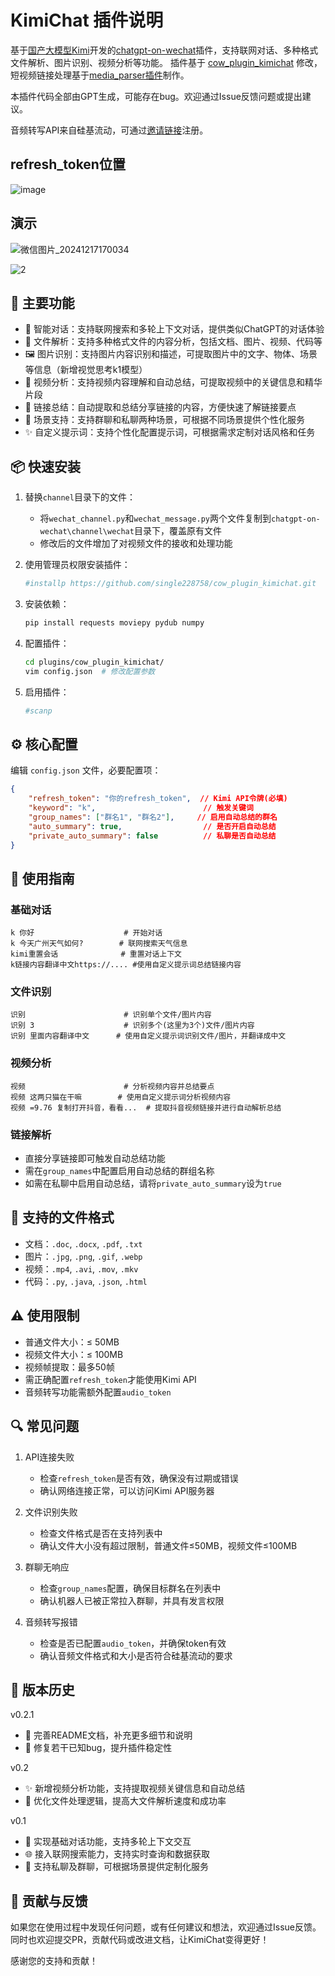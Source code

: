 # KimiChat 插件说明

基于[国产大模型Kimi](https://kimi.moonshot.cn/)开发的[chatgpt-on-wechat](https://github.com/zhayujie/chatgpt-on-wechat)插件，支持联网对话、多种格式文件解析、图片识别、视频分析等功能。
插件基于 [cow_plugin_kimichat](https://github.com/LargeCupPanda/cow_plugin_kimichat) 修改，短视频链接处理基于[media_parser插件](https://github.com/5201213/media_parser)制作。

本插件代码全部由GPT生成，可能存在bug。欢迎通过Issue反馈问题或提出建议。

音频转写API来自硅基流动，可通过[邀请链接](https://cloud.siliconflow.cn/i/tPQSNa6I)注册。


## refresh_token位置
![image](https://github.com/user-attachments/assets/32deed4d-89a0-48ca-9083-e64c264f72db)


## 演示

![微信图片_20241217170034](https://github.com/user-attachments/assets/9ed3cc6e-0e22-4ffb-972a-131094a49a5b)

![2](https://github.com/user-attachments/assets/55739be9-fee1-449e-aca3-805e51d6b736)


## 🌟 主要功能

- 💬 智能对话：支持联网搜索和多轮上下文对话，提供类似ChatGPT的对话体验
- 📄 文件解析：支持多种格式文件的内容分析，包括文档、图片、视频、代码等
- 🖼️ 图片识别：支持图片内容识别和描述，可提取图片中的文字、物体、场景等信息（新增视觉思考k1模型）
- 🎥 视频分析：支持视频内容理解和自动总结，可提取视频中的关键信息和精华片段
- 🔗 链接总结：自动提取和总结分享链接的内容，方便快速了解链接要点
- 👥 场景支持：支持群聊和私聊两种场景，可根据不同场景提供个性化服务
- ✨ 自定义提示词：支持个性化配置提示词，可根据需求定制对话风格和任务

## 📦 快速安装

1. 替换`channel`目录下的文件：
   - 将`wechat_channel.py`和`wechat_message.py`两个文件复制到`chatgpt-on-wechat\channel\wechat`目录下，覆盖原有文件
   - 修改后的文件增加了对视频文件的接收和处理功能

2. 使用管理员权限安装插件：
   ```bash
   #installp https://github.com/single228758/cow_plugin_kimichat.git
   ```

3. 安装依赖：
   ```bash
   pip install requests moviepy pydub numpy
   ```

4. 配置插件：
   ```bash 
   cd plugins/cow_plugin_kimichat/
   vim config.json  # 修改配置参数
   ```

5. 启用插件：
   ```bash
   #scanp
   ```

## ⚙️ 核心配置

编辑 `config.json` 文件，必要配置项：

```json
{
    "refresh_token": "你的refresh_token",  // Kimi API令牌(必填)
    "keyword": "k",                        // 触发关键词
    "group_names": ["群名1", "群名2"],     // 启用自动总结的群名
    "auto_summary": true,                  // 是否开启自动总结
    "private_auto_summary": false          // 私聊是否自动总结
}
```

## 🎯 使用指南

### 基础对话
```
k 你好                    # 开始对话
k 今天广州天气如何?        # 联网搜索天气信息
kimi重置会话              # 重置对话上下文
k链接内容翻译中文https://.... #使用自定义提示词总结链接内容
```

### 文件识别
```
识别                      # 识别单个文件/图片内容
识别 3                    # 识别多个(这里为3个)文件/图片内容
识别 里面内容翻译中文      # 使用自定义提示词识别文件/图片，并翻译成中文
```

### 视频分析
```
视频                      # 分析视频内容并总结要点
视频 这两只猫在干嘛        # 使用自定义提示词分析视频内容
视频 =9.76 复制打开抖音，看看...  # 提取抖音视频链接并进行自动解析总结
```

### 链接解析
- 直接分享链接即可触发自动总结功能
- 需在`group_names`中配置启用自动总结的群组名称
- 如需在私聊中启用自动总结，请将`private_auto_summary`设为`true`

## 📝 支持的文件格式

- 文档：`.doc`, `.docx`, `.pdf`, `.txt`
- 图片：`.jpg`, `.png`, `.gif`, `.webp`
- 视频：`.mp4`, `.avi`, `.mov`, `.mkv`
- 代码：`.py`, `.java`, `.json`, `.html`

## ⚠️ 使用限制

- 普通文件大小：≤ 50MB
- 视频文件大小：≤ 100MB
- 视频帧提取：最多50帧
- 需正确配置`refresh_token`才能使用Kimi API
- 音频转写功能需额外配置`audio_token`

## 🔍 常见问题

1. API连接失败
   - 检查`refresh_token`是否有效，确保没有过期或错误
   - 确认网络连接正常，可以访问Kimi API服务器

2. 文件识别失败
   - 检查文件格式是否在支持列表中
   - 确认文件大小没有超过限制，普通文件≤50MB，视频文件≤100MB

3. 群聊无响应
   - 检查`group_names`配置，确保目标群名在列表中
   - 确认机器人已被正常拉入群聊，并具有发言权限

4. 音频转写报错
   - 检查是否已配置`audio_token`，并确保token有效
   - 确认音频文件格式和大小是否符合硅基流动的要求

## 🔄 版本历史

v0.2.1
- 📝 完善README文档，补充更多细节和说明
- 🐛 修复若干已知bug，提升插件稳定性

v0.2
- ✨ 新增视频分析功能，支持提取视频关键信息和自动总结
- 🔧 优化文件处理逻辑，提高大文件解析速度和成功率

v0.1 
- 🎉 实现基础对话功能，支持多轮上下文交互
- 🌐 接入联网搜索能力，支持实时查询和数据获取
- 💬 支持私聊及群聊，可根据场景提供定制化服务

## 🤝 贡献与反馈

如果您在使用过程中发现任何问题，或有任何建议和想法，欢迎通过Issue反馈。
同时也欢迎提交PR，贡献代码或改进文档，让KimiChat变得更好！

感谢您的支持和贡献！
```

